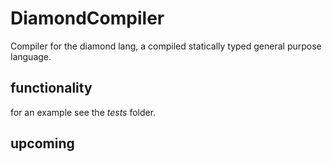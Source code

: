 # DiamondCompiler

Compiler for the diamond lang, a compiled statically typed general purpose language.

## functionality 

for an example see the *tests* folder.

## upcoming
